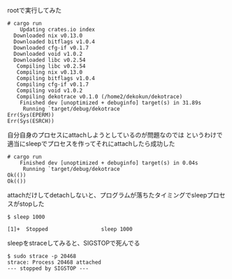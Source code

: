 rootで実行してみた

```
# cargo run
    Updating crates.io index
  Downloaded nix v0.13.0
  Downloaded bitflags v1.0.4
  Downloaded cfg-if v0.1.7
  Downloaded void v1.0.2
  Downloaded libc v0.2.54
   Compiling libc v0.2.54
   Compiling nix v0.13.0
   Compiling bitflags v1.0.4
   Compiling cfg-if v0.1.7
   Compiling void v1.0.2
   Compiling dekotrace v0.1.0 (/home2/dekokun/dekotrace)
    Finished dev [unoptimized + debuginfo] target(s) in 31.89s
     Running `target/debug/dekotrace`
Err(Sys(EPERM))
Err(Sys(ESRCH))
```

自分自身のプロセスにattachしようとしているのが問題なのでは というわけで適当にsleepでプロセスを作ってそれにattachしたら成功した
```
# cargo run
    Finished dev [unoptimized + debuginfo] target(s) in 0.04s
     Running `target/debug/dekotrace`
Ok(())
Ok(())
```

attachだけしてdetachしないと、プログラムが落ちたタイミングでsleepプロセスがstopした
```
$ sleep 1000

[1]+  Stopped                 sleep 1000
```
sleepをstraceしてみると、SIGSTOPで死んでる
```
$ sudo strace -p 20468
strace: Process 20468 attached
--- stopped by SIGSTOP ---
```